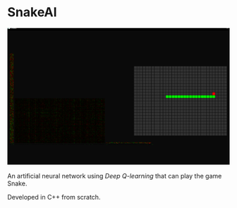 # SnakeAI

![Snake being played by AI](Snake.png "AI in action")

An artificial neural network using *Deep Q-learning* that can play the game Snake.

Developed in C++ from scratch.